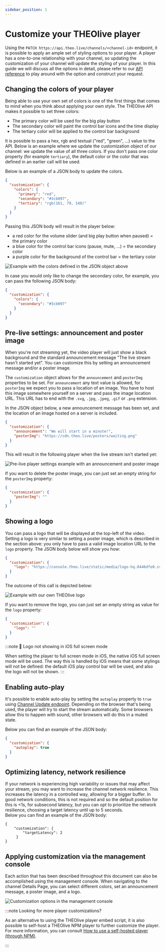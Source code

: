 ```yaml
---
sidebar_position: 1
---
```


# Customize your THEOlive player

Using the `PATCH https://api.theo.live/channels/<channel-id>` endpoint, it is possible to apply an ample set of styling options to your player. A player has a one-to-one relationship with your channel, so updating the customization of your channel will update the styling of your player. In this guide we will discuss all the options in detail, please refer to our [API reference](https://developers.theo.live/reference/update-channel) to play around with the option and construct your request.

## Changing the colors of your player

Being able to use your own set of colors is one of the first things that comes to mind when you think about applying your own style. The THEOlive API makes it possible to set three colors:

- The primary color will be used for the big play button
- The secondary color will paint the control bar icons and the time display
- The tertiary color will be applied to the control bar background

It is possible to pass a hex, rgb and textual ("red", "green", ...) value to the API. Below is an example where we update the customization object of our channel: we update the value of all three colors. If you don't pass one color property (for example `tertiary`), the default color or the color that was defined in an earlier call will be used.

Below is an example of a JSON body to update the colors.

```json update-all-colors
{
  "customization": {
    "colors": {
      "primary": "red",
      "secondary": "#3cb097",
      "tertiary": "rgb(161, 79, 148)"
    }
  }
}
```

Passing this JSON body will result in the player below:

- a red color for the volume slider (and big play button when paused) = the primary color
- a blue color for the control bar icons (pause, mute, ...) = the secondary color
- a purple color for the background of the control bar = the tertiary color

![Example with the colors defined in the JSON object above](../assets/img/762eb40-colors.png)

In case you would only like to change the secondary color, for example, you can pass the following JSON body:

```json update-only-secondary-color
{
  "customization": {
    "colors": {
      "secondary": "#3cb097"
    }
  }
}
```

## Pre-live settings: announcement and poster image

When you're not streaming yet, the video player will just show a black background and the standard announcement message "The live stream hasn't started yet". You can customize this by setting an announcement message and/or a poster image.

The `customization` object allows for the `announcement` and `posterImg` properties to be set. For `announcement` any text value is allowed, for `posterImg` we expect you to pass a location of an image. You have to host this image somewhere yourself on a server and pass the image location URL. This URL has to end with the `.svg`, `.jpg`, `.jpeg`, `.gif` or `.png` extension.

In the JSON object below, a new announcement message has been set, and the location of an image hosted on a server is included.

```json setting-announcement-and-poster-image
{
  "customization": {
    "announcement": "We will start in a minute!",
    "posterImg": "https://cdn.theo.live/posters/waiting.png"
  }
}
```

This will result in the following player when the live stream isn't started yet:

![Pre-live player settings example with an announcement and poster image](../assets/img/834fd73-waiting-example.PNG)

If you want to delete the poster image, you can just set an empty string for the `posterImg` property:

```json removing-poster-image
{
  "customization": {
    "posterImg": ""
  }
}
```

## Showing a logo

You can pass a logo that will be displayed at the top-left of the video. Setting a logo is very similar to setting a poster image, which is described in the section above: you only have to pass a valid image location URL to the `logo` property. The JSON body below will show you how:

```json setting-a-logo
{
  "customization": {
    "logo": "https://console.theo.live/static/media/logo-hq.8446dfe0.svg"
  }
}
```

The outcome of this call is depicted below:

![Example with our own THEOlive logo](../assets/img/0ab3624-1b.PNG)

If you want to remove the logo, you can just set an empty string as value for the `logo` property:

```json removing-a-logo
{
  "customization": {
    "logo": ""
  }
}
```

:::note 🚧 Logo not showing in iOS full screen mode

When setting the player to full screen mode in iOS, the native iOS full screen mode will be used. The way this is handled by iOS means that some stylings will not be defined: the default iOS play control bar will be used, and also the logo will not be shown.
:::

## Enabling auto-play

It's possible to enable auto-play by setting the `autoplay` property to `true` using [Channel Update endpoint](https://developers.theo.live/reference/update-channel). Depending on the browser that's being used, the player will try to start the stream automatically. Some browsers allow this to happen with sound, other browsers will do this in a muted state.

Below you can find an example of the JSON body:

```json enable-autoplay
{
  "customization": {
    "autoplay": true
  }
}
```

## Optimizing latency, network resilience

If your network is experiencing high variability or issues that may affect your stream, you may want to increase the channel network resilience. This increases the latency in a controlled way, allowing for a bigger buffer. In good network conditions, this is not required and so the default position for this is \<1s, for subsecond latency, but you can opt to prioritize the network resilience, choosing a target latency until up to 5 seconds.  
Below you can find an example of the JSON body:

```text Optimizing network resilience
{
    "customization": {
        "targetLatency": 2
     }
}
```

## Applying customization via the management console

Each action that has been described throughout this document can also be accomplished using the management console. When navigating to the channel Details Page, you can select different colors, set an announcement message, a poster image, and a logo.

![Customization options in the management console](../assets/img/567f3ad-console-section-customize.jpg)

:::note Looking for more player customizations?

As an alternative to using the THEOlive player embed script, it is also possible to self-host a THEOlive NPM player to further customize the player. For more information, you can consult [How to use a self-hosted player (through NPM)](../theolive-through-npm/index.md).

:::
